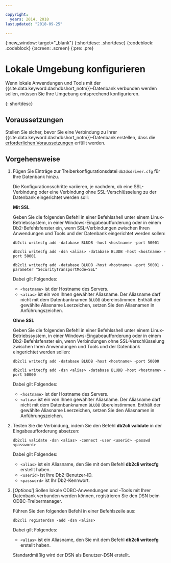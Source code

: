 ```yaml
---

copyright:
  years: 2014, 2018
lastupdated: "2018-09-25"

---
```


<!-- Attribute definitions --> 
{:new_window: target="_blank"}
{:shortdesc: .shortdesc}
{:codeblock: .codeblock}
{:screen: .screen}
{:pre: .pre}

# Lokale Umgebung konfigurieren

Wenn lokale Anwendungen und Tools mit der {{site.data.keyword.dashdbshort_notm}}-Datenbank verbunden werden sollen, müssen Sie Ihre Umgebung entsprechend konfigurieren.
  
{: shortdesc}

## Voraussetzungen

Stellen Sie sicher, bevor Sie eine Verbindung zu Ihrer {{site.data.keyword.dashdbshort_notm}}-Datenbank erstellen, dass die [erforderlichen Voraussetzungen](connecting.html#prereqs) erfüllt werden. 

<!-- 1. Install the Db2 driver package for your operating system.

   - [Installing on Windows](install_win.html)
   - [Installing on Linux or PowerLinux](install_linux.html)
   - [Installing on Mac OS X](install_mac.html)
2. Decide whether or not you will be using Secure Sockets Layer (SSL) to connect to your database.
3. Collect database details and connect credentials, including the host name of your server, and your database user ID and password. -->

## Vorgehensweise

1. Fügen Sie Einträge zur Treiberkonfigurationsdatei `db2dsdriver.cfg` für Ihre Datenbank hinzu. 

   Die Konfigurationsschritte variieren, je nachdem, ob eine SSL-Verbindung oder eine Verbindung ohne SSL-Verschlüsselung zu der Datenbank eingerichtet werden soll: 

   **Mit SSL**

   Geben Sie die folgenden Befehl in einer Befehlsshell unter einem Linux-Betriebssystem, in einer Windows-Eingabeaufforderung oder in einem Db2-Befehlsfenster ein, wenn SSL-Verbindungen zwischen Ihren Anwendungen und Tools und der Datenbank eingerichtet werden sollen:  

   `db2cli writecfg add -database BLUDB -host <hostname> -port 50001`

   `db2cli writecfg add -dsn <alias> -database BLUDB -host <hostname> -port 50001`

   `db2cli writecfg add -database BLUDB -host <hostname> -port 50001 -parameter "SecurityTransportMode=SSL"`

    Dabei gilt Folgendes: 

   - `<hostname>` ist der Hostname des Servers. 
   - `<alias>` ist ein von Ihnen gewählter Aliasname. Der Aliasname darf nicht mit dem Datenbanknamen `BLUDB` übereinstimmen. Enthält der gewählte Aliasname Leerzeichen, setzen Sie den Aliasnamen in Anführungszeichen. 

   **Ohne SSL**

   Geben Sie die folgenden Befehl in einer Befehlsshell unter einem Linux-Betriebssystem, in einer Windows-Eingabeaufforderung oder in einem Db2-Befehlsfenster ein, wenn Verbindungen ohne SSL-Verschlüsselung zwischen Ihren Anwendungen und Tools und der Datenbank eingerichtet werden sollen:  

   `db2cli writecfg add -database BLUDB -host <hostname> -port 50000`

   `db2cli writecfg add -dsn <alias> -database BLUDB -host <hostname> -port 50000`

    Dabei gilt Folgendes: 

   - `<hostname>` ist der Hostname des Servers. 
   - `<alias>` ist ein von Ihnen gewählter Aliasname. Der Aliasname darf nicht mit dem Datenbanknamen `BLUDB` übereinstimmen. Enthält der gewählte Aliasname Leerzeichen, setzen Sie den Aliasnamen in Anführungszeichen. 

2. Testen Sie die Verbindung, indem Sie den Befehl **db2cli validate** in der Eingabeaufforderung absetzen: 

   `db2cli validate -dsn <alias> -connect -user <userid> -passwd <password>`

   Dabei gilt Folgendes:  
   
   - `<alias>` ist ein Aliasname, den Sie mit dem Befehl **db2cli writecfg** erstellt haben. 
   - `<userid>` ist Ihre Db2-Benutzer-ID. 
   - `<password>` ist Ihr Db2-Kennwort. 

3. [*Optional*] Sollen lokale ODBC-Anwendungen und -Tools mit Ihrer Datenbank verbunden werden können, registrieren Sie den DSN beim ODBC-Treibermanager. 
 
   Führen Sie den folgenden Befehl in einer Befehlszeile aus:  

   `db2cli registerdsn -add -dsn <alias>`

   Dabei gilt Folgendes:  

   - `<alias>` ist ein Aliasname, den Sie mit dem Befehl **db2cli writecfg** erstellt haben. 

   Standardmäßig wird der DSN als Benutzer-DSN erstellt. 

